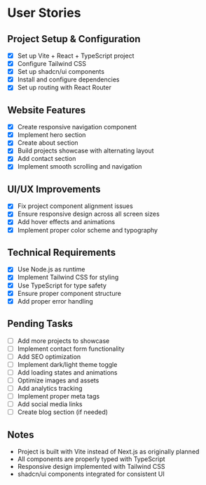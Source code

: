 # User Stories

## Project Setup & Configuration
- [x] Set up Vite + React + TypeScript project
- [x] Configure Tailwind CSS
- [x] Set up shadcn/ui components
- [x] Install and configure dependencies
- [x] Set up routing with React Router

## Website Features
- [x] Create responsive navigation component
- [x] Implement hero section
- [x] Create about section
- [x] Build projects showcase with alternating layout
- [x] Add contact section
- [x] Implement smooth scrolling and navigation

## UI/UX Improvements
- [x] Fix project component alignment issues
- [x] Ensure responsive design across all screen sizes
- [x] Add hover effects and animations
- [x] Implement proper color scheme and typography

## Technical Requirements
- [x] Use Node.js as runtime
- [x] Implement Tailwind CSS for styling
- [x] Use TypeScript for type safety
- [x] Ensure proper component structure
- [x] Add proper error handling

## Pending Tasks
- [ ] Add more projects to showcase
- [ ] Implement contact form functionality
- [ ] Add SEO optimization
- [ ] Implement dark/light theme toggle
- [ ] Add loading states and animations
- [ ] Optimize images and assets
- [ ] Add analytics tracking
- [ ] Implement proper meta tags
- [ ] Add social media links
- [ ] Create blog section (if needed)

## Notes
- Project is built with Vite instead of Next.js as originally planned
- All components are properly typed with TypeScript
- Responsive design implemented with Tailwind CSS
- shadcn/ui components integrated for consistent UI 